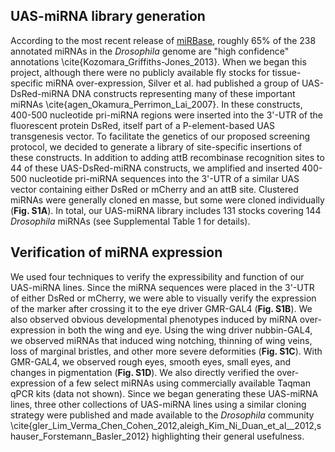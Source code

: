 ## UAS-miRNA library generation

According to the most recent release of [miRBase](http://mirbase.org), roughly 65% of the 238 annotated miRNAs in the *Drosophila* genome are "high confidence" annotations \cite{Kozomara_Griffiths-Jones_2013}. When we began this project, although there were no publicly available fly stocks for tissue-specific miRNA over-expression, Silver et al. had published a group of UAS-DsRed-miRNA DNA constructs representing many of these important miRNAs \cite{agen_Okamura_Perrimon_Lai_2007}. In these constructs, 400-500 nucleotide pri-miRNA regions were inserted into the 3'-UTR of the fluorescent protein DsRed, itself part of a P-element-based UAS transgenesis vector. To facilitate the genetics of our proposed screening protocol, we decided to generate a library of site-specific insertions of these constructs. In addition to adding attB recombinase recognition sites to 44 of these UAS-DsRed-miRNA constructs, we amplified and inserted 400-500 nucleotide pri-miRNA sequences into the 3'-UTR of a similar UAS vector containing either DsRed or mCherry and an attB site. Clustered miRNAs were generally cloned en masse, but some were cloned individually (**Fig. S1A**).  In total, our UAS-miRNA library includes 131 stocks covering 144 *Drosophila* miRNAs (see Supplemental Table 1 for details). 

## Verification of miRNA expression

We used four techniques to verify the expressibility and function of our UAS-miRNA lines. Since the miRNA sequences were placed in the 3'-UTR of either DsRed or mCherry, we were able to visually verify the expression of the marker after crossing it to the eye driver GMR-GAL4 (**Fig. S1B**). We also observed obvious developmental phenotypes induced by miRNA over-expression in both the wing and eye. Using the wing driver nubbin-GAL4, we observed miRNAs that induced wing notching, thinning of wing veins, loss of marginal bristles, and other more severe deformities (**Fig. S1C**). With GMR-GAL4, we observed rough eyes, smooth eyes, small eyes, and changes in pigmentation (**Fig. S1D**). We also directly verified the over-expression of a few select miRNAs using commercially available Taqman qPCR kits (data not shown). Since we began generating these UAS-miRNA lines, three other collections of UAS-miRNA lines using a similar cloning strategy were published and made available to the *Drosophila* community \cite{gler_Lim_Verma_Chen_Cohen_2012,aleigh_Kim_Ni_Duan_et_al__2012,shauser_Forstemann_Basler_2012} highlighting their general usefulness.